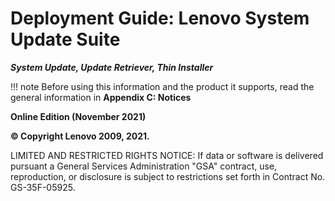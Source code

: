 # Deployment Guide: Lenovo System Update Suite

**_System Update, Update Retriever, Thin Installer_**

!!! note
	Before using this information and the product it supports, read the general information in **Appendix C: Notices**

**Online Edition (November 2021)**

**© Copyright Lenovo 2009, 2021.**

LIMITED AND RESTRICTED RIGHTS NOTICE: If data or software is delivered pursuant a General Services Administration &quot;GSA&quot; contract, use, reproduction, or disclosure is subject to restrictions set forth in Contract No. GS-35F-05925.
